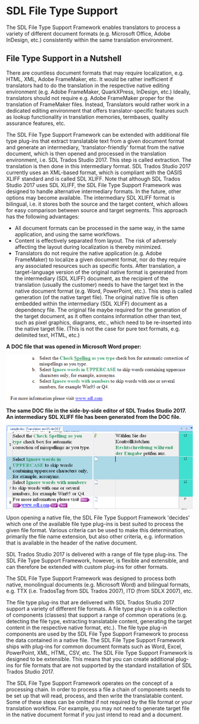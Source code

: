 SDL File Type Support
=====
The SDL File Type Support Framework enables translators to process a variety of different document formats (e.g. Microsoft Office, Adobe InDesign, etc.) consistently within the same translation environment.

File Type Support in a Nutshell
----
There are countless document formats that may require localization, e.g. HTML, XML, Adobe FrameMaker, etc. It would be rather inefficient if translators had to do the translation in the respective native editing environment (e.g. Adobe FrameMaker, QuarkXPress, InDesign, etc.) Ideally, translators should not require e.g. Adobe FrameMaker proper for the translation of FrameMaker files. Instead, Translators would rather work in a dedicated editing environment that offers translator-specific features such as lookup functionality in translation memories, termbases, quality assurance features, etc.

The SDL File Type Support Framework can be extended with additional file type plug-ins that extract translatable text from a given document format and generate an intermediary, 'translator-friendly' format from the native document, which is then opened and processed in the translation environment, i.e. SDL Trados Studio 2017. This step is called extraction. The translation is then done in this intermediary format. SDL Trados Studio 2017 currently uses an XML-based format, which is compliant with the OASIS XLIFF standard and is called SDL XLIFF. Note that although SDL Trados Studio 2017 uses SDL XLIFF, the SDL File Type Support Framework was designed to handle alternative intermediary formats. In the future, other options may become available. The intermediary SDL XLIFF format is bilingual, i.e. it stores both the source and the target content, which allows for easy comparison between source and target segments. This approach has the following advantages:

* All document formats can be processed in the same way, in the same application, and using the same workflows.
* Content is effectively separated from layout. The risk of adversely affecting the layout during localization is thereby minimized.
* Translators do not require the native application (e.g. Adobe FrameMaker) to localize a given document format, nor do they require any associated resources such as specific fonts.
After translation, a target-language version of the original native format is generated from the intermediary (SDL XLIFF) document, as the recipient of the translation (usually the customer) needs to have the target text in the native document format (e.g. Word, PowerPoint, etc.). This step is called generation (of the native target file). The original native file is often embedded within the intermediary (SDL XLIFF) document as a dependency file. The original file maybe required for the generation of the target document, as it often contains information other than text, such as pixel graphics, diagrams, etc., which need to be re-inserted into the native target file. (This is not the case for pure text formats, e.g. delimited text, HTML, etc.)

**A DOC file that was opened in Microsoft Word proper:**

<img style="display:block; " src="images/NativeView.jpg"/>


**The same DOC file in the side-by-side editor of SDL Trados Studio 2017. An intermediary SDL XLIFF file has been generated from the DOC file.**

<img style="display:block; " src="images/AbstractView.jpg"/>

Upon opening a native file, the SDL File Type Support Framework 'decides' which one of the available file type plug-ins is best suited to process the given file format. Various criteria can be used to make this determination, primarily the file name extension, but also other criteria, e.g. information that is available in the header of the native document.

SDL Trados Studio 2017 is delivered with a range of file type plug-ins. The SDL File Type Support Framework, however, is flexible and extensible, and can therefore be extended with custom plug-ins for other formats.

The SDL File Type Support Framework was designed to process both native, monolingual documents (e.g. Microsoft Word) and bilingual formats, e.g. TTX (i.e. TradosTag from SDL Trados 2007), ITD (from SDLX 2007), etc.

The file type plug-ins that are delivered with SDL Trados Studio 2017 support a variety of different file formats. A file type plug-in is a collection of components (classes) that support a range of common operations (e.g. detecting the file type, extracting translatable content, generating the target content in the respective native format, etc.). The file type plug-in components are used by the SDL File Type Support Framework to process the data contained in a native file. The SDL File Type Support Framework ships with plug-ins for common document formats such as Word, Excel, PowerPoint, XML, HTML, CSV, etc. The SDL File Type Support Framework is designed to be extensible. This means that you can create additional plug-ins for file formats that are not supported by the standard installation of SDL Trados Studio 2017.

The SDL File Type Support Framework operates on the concept of a processing chain. In order to process a file a chain of components needs to be set up that will read, process, and then write the translatable content. Some of these steps can be omitted if not required by the file format or your translation workflow. For example, you may not need to generate target file in the native document format if you just intend to read and a document.